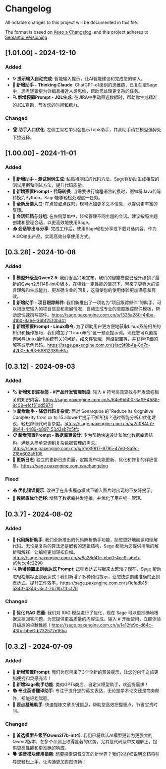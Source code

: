 # Changelog

All notable changes to this project will be documented in this file.

The format is based on [Keep a Changelog](https://keepachangelog.com/en/1.1.0/),
and this project adheres to [Semantic Versioning](https://semver.org/spec/v2.0.0.html).

## [1.01.00] - 2024-12-10

### Added

- **✨ 提示输入自动完成**: 智能输入提示，让AI智能建议和完成您的输入。
- **🧠 新增助手 - Thinking Claude**: ChatGPT-o1级别的思维链，已复刻至Sage中，思考逻辑更为详细且接近人类思维，帮助您处理更复杂的任务。
- **🔍 新增预置Prompt - JQL生成**: 在JIRA中手动筛选数据时，帮助你生成精准的JQL查询，节省您的时间和精力。

### Changed

- **🏆 助手入口优化**: 左侧工具栏中只会显示Top5助手，其余助手请在模型选择处下拉选择。

## [1.00.00] - 2024-11-01

### Added

- **🧪 新增助手 - 测试用例生成**: 粘贴待测试的代码方法，Sage将协助生成相应的测试用例和测试方法，提升代码质量。
- **🔄 新增预置Prompt - 代码转换**: 当需要进行编程语言转换时，例如将Java代码转换为Python，Sage能够轻松处理这一任务。
- **📩 全新反馈入口**: 在点赞或点踩时，现可添加更多文本信息，以提供更丰富的反馈。
- **📂 会话归档与分组**: 在左侧菜单中，轻松管理不同主题的会话。建议按照主题创建和整理会话，以更高效地使用Sage。
- **📤 会话导出与分享**: 完成工作后，使用Sage轻松分享或下载对话内容，作为AIGC输出产品，实现高效分享使用方式。


## [0.3.28] - 2024-10-08

### Added

- **🚀 模型升级至Qwen2.5**: 我们很高兴地宣布，我们的智能模型已经升级到了最新的Qwen2.5(14B-int4)版本，在牺牲一定性能的情况下，带来了更强大的语言理解和生成能力、更准确专业的回复，这将使您的使用体验更加满意和高效。
- **📧 新增助手 - 项目跟踪邮件**: 我们新推出了一项名为“项目跟踪邮件”的助手，可以根据您输入的项目信息和进展情况，自动生成专业的进度跟踪邮件模板，帮助您快速撰写邮件。<https://sage.paxengine.com.cn/s/f335a280-44ba-41b0-8a6e-36bf2510bd41>
- **🐧 新增预置Prompt - Linux命令**: 为了帮助用户更方便地获取Linux系统相关的知识和操作技巧，我们增加了“Linux命令”这一预设提示词。现在您可以直接询问与Linux操作系统有关的问题，如文件管理、网络配置等，并获得详细的解答或示例代码。<https://sage.paxengine.com.cn/s/ac9f0b4a-8d7c-42b0-9e63-68812389e61a>


## [0.3.12] - 2024-09-03

### Added

- **🏷️ 新增知识库标签 - #产品开发管理制度**: 输入 # 符号高效查找与开发流程相关的知识内容。<https://sage.paxengine.com.cn/s/64e9bb00-3af9-4588-8c08-efcf51bd5974>
- **✨ 新增助手 - 降低代码复杂度**: 面对 Sonarqube 的"Reduce its Cognitive Complexity from xx to 15 allowed"提示不知所措？通过智能分析和优化建议，轻松降低代码复杂度。<https://sage.paxengine.com.cn/s/2c084fa1-8b44-4489-b897-53d3ab7c5ffc>
- **📋 新增预置Prompt - 数据库表设计**: 专为帮助快速设计和优化数据库表结构，满足从简单查询到复杂数据管理的需求。<https://sage.paxengine.com.cn/s/e1e39917-9795-47e0-8a9d-218b602a5105>
- **📝 更新日志**: 独立的更新日志页面，定期发布功能更新、优化和修复的详细信息。<https://sage.paxengine.com.cn/changelog>

### Fixed
- **📤 优化错误提示**: 改进了在非多模态模式下输入图片时出现的不友好提示。
- **🚀 数据库优化迁移**: 增强了数据库并发连接，并优化了用户统一管理。

## [0.3.7] - 2024-08-02

### Added

- **🌟 代码解析助手**: 我们全新推出的代码解析助手功能，助您更好地阅读和理解代码。无论是复杂的算法还是嵌套的逻辑结构，Sage 都能为您提供清晰的解析和解释，让编程更加轻松自如。<https://sage.paxengine.com.cn/s/8a28d41e-ebe0-4ec9-a6cb-a9fecc4c2290>
- **🔍 新增预置正则表达式 Prompt**: 正则表达式写起来太繁琐？现在，Sage 帮助您轻松编写正则表达式！我们新增了多种预设提示，让您快速创建准确的正则表达式，提升工作效率。<https://sage.paxengine.com.cn/s/1cfadb15-5343-434d-a5cf-7b78b7fbcf76>

### Changed

- **🚀 优化 RAG 质量**: 我们对 RAG 模型进行了优化，现在 Sage 可以更准确地根据文档回答问题，为您提供更高质量的内容生成。输入 # 开始使用，立即体验升级后的卓越性能！<https://sage.paxengine.com.cn/s/1e12fe9c-d64c-43fb-bbe6-b732572e16ba>

## [0.3.2] - 2024-07-09

### Added

- **🌟 新增预置Prompt**: 我们为您带来了3个全新的预设提示，让您的创作之旅更加便捷和灵感充沛！
- **🤖 新增Sage助手功能**: 类似GPTs商店，自定义模型助手，欢迎提需求！
- **📚 专业英语翻译助手**: 专注于提升您的英文表达，无论是学术论文还是商务邮件，都能轻松驾驭。
- **📝 要点凝练助手**: 快速提炼文章关键信息，帮助您高效把握重点，节省宝贵时间。

### Changed

- **🚀 首选模型升级至Qwen2(7b-int4)**: 我们已将默认AI模型更新为更强大的Qwen2版本，在多个评测上取得显著的优势，尤其是代码及中文理解上，提供更高性能和更准确的响应。
- **🗣 语音模块使用指南**: 想要探索语音交互的新世界？我们的详细说明文档将引导您轻松上手，让沟通更加自然流畅！